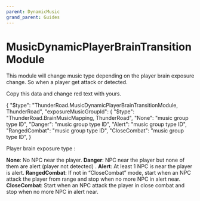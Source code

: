 ```yaml
---
parent: DynamicMusic
grand_parent: Guides
---
```

# MusicDynamicPlayerBrainTransitionModule

This module will change music type depending on the player brain exposure change. 
So when a player get attack or detected.

Copy this data and change red text with yours.

{
"$type": "ThunderRoad.MusicDynamicPlayerBrainTransitionModule, ThunderRoad",
"exposureMusicGroupId": {
"$type": "ThunderRoad.BrainMusicMapping, ThunderRoad",
"None": "music group type ID", 
"Danger":  "music group type ID", 
"Alert": "music group type ID", 
"RangedCombat": "music group type ID",
"CloseCombat":  "music group type ID", 
}

Player brain exposure type : 

**None**: No NPC near the player.
**Danger**: NPC near the player but none of them are alert (player not detected) .
**Alert**: At least 1 NPC is near the player is alert.
**RangedCombat**: If not in “CloseCombat” mode, start when an NPC attack the player from range and stop when no more NPC in alert near.
**CloseCombat**: Start when an NPC attack the player in close combat and stop when no more NPC in alert near.